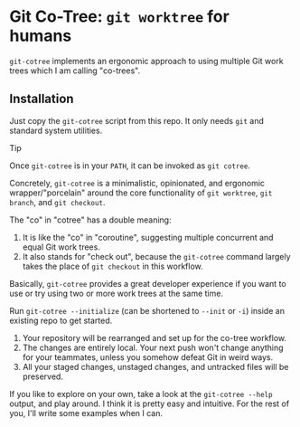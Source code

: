 # Git Co-Tree: `git worktree` for humans

`git-cotree` implements an ergonomic approach to
using multiple Git work trees which I am calling
"co-trees".


## Installation

Just copy the `git-cotree` script from this repo.
It only needs `git` and standard system utilities.

> [!TIP]
> Once `git-cotree` is in your `PATH`,
> it can be invoked as `git cotree`.


Concretely, `git-cotree` is a minimalistic,
opinionated, and ergonomic wrapper/"porcelain"
around the core functionality of `git worktree`,
`git branch`, and `git checkout`.

The "co" in "cotree" has a double meaning:

1. It is like the "co" in "coroutine", suggesting
   multiple concurrent and equal Git work trees.
2. It also stands for "check out", because the
   `git-cotree` command largely takes the place
   of `git checkout` in this workflow.

Basically, `git-cotree` provides a great developer
experience if you want to use or try using two or
more work trees at the same time.

Run `git-cotree --initialize` (can be
shortened to `--init` or `-i`) inside
an existing repo to get started.

1. Your repository will be rearranged and
   set up for the co-tree workflow.
2. The changes are entirely local. Your next push
   won't change anything for your teammates,
   unless you somehow defeat Git in weird ways.
3. All your staged changes, unstaged changes,
   and untracked files will be preserved.

If you like to explore on your own, take a look at
the `git-cotree --help` output, and play around.
I think it is pretty easy and intuitive. For the
rest of you, I'll write some examples when I can.
